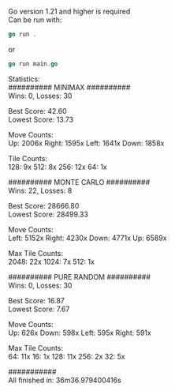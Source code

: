 Go version 1.21 and higher is required  
Can be run with:  
``` go
go run .
```
or
``` go
go run main.go
```
  
  
Statistics:  
########## MINIMAX ##########  
Wins: 0, Losses: 30  
  
Best Score: 42.60  
Lowest Score: 13.73  
  
Move Counts:  
Up: 2006x
Right: 1595x
Left: 1641x
Down: 1858x  
  
Tile Counts:  
128: 9x
512: 8x
256: 12x
64: 1x
  
########## MONTE CARLO ##########  
Wins: 22, Losses: 8  
  
Best Score: 28666.80  
Lowest Score: 28499.33
  
Move Counts:  
Left: 5152x
Right: 4230x
Down: 4771x
Up: 6589x
  
Max Tile Counts:  
2048: 22x
1024: 7x
512: 1x
  
########## PURE RANDOM ##########  
Wins: 0, Losses: 30  
  
Best Score: 16.87  
Lowest Score: 7.67
  
Move Counts:  
Up: 626x
Down: 598x
Left: 595x
Right: 591x
  
Max Tile Counts:  
64: 11x
16: 1x
128: 11x
256: 2x
32: 5x

###########  
All finished in: 36m36.979400416s  
  